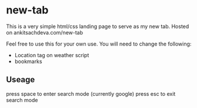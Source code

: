 # new-tab
This is a very simple html/css landing page to serve as my new tab.
Hosted on ankitsachdeva.com/new-tab

Feel free to use this for your own use. You will need to change the following:
- Location tag on weather script
- bookmarks

## Useage
press space to enter search mode (currently google)
press esc to exit search mode
